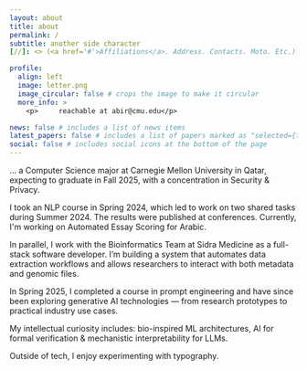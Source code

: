 ```yaml
---
layout: about
title: about
permalink: /
subtitle: another side character 
[//]: <> (<a href='#'>Affiliations</a>. Address. Contacts. Moto. Etc.)

profile:
  align: left
  image: letter.png
  image_circular: false # crops the image to make it circular
  more_info: >
    <p>     reachable at abir@cmu.edu</p>

news: false # includes a list of news items
latest_papers: false # includes a list of papers marked as "selected={true}"
social: false # includes social icons at the bottom of the page
---
```

... a Computer Science major at Carnegie Mellon University in Qatar, expecting to graduate in Fall 2025, with a concentration in Security & Privacy.

I took an NLP course in Spring 2024, which led to work on two shared tasks during Summer 2024. The results were published at conferences. Currently, I'm working on Automated Essay Scoring for Arabic.

In parallel, I work with the Bioinformatics Team at Sidra Medicine as a full-stack software developer. I’m building a system that automates data extraction workflows and allows researchers to interact with both metadata and genomic files.

In Spring 2025, I completed a course in prompt engineering and have since been exploring generative AI technologies — from research prototypes to practical industry use cases.

My intellectual curiosity includes: bio-inspired ML architectures, AI for formal verification & mechanistic interpretability for LLMs.

Outside of tech, I enjoy experimenting with typography.

